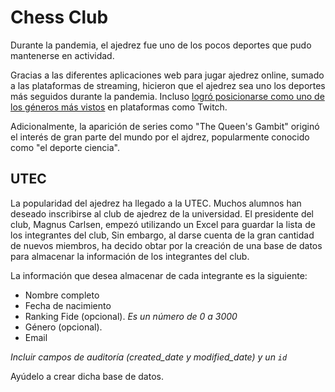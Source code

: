 # Chess Club

Durante la pandemia, el ajedrez fue uno de los pocos deportes que pudo mantenerse en actividad.

Gracias a las diferentes aplicaciones web para jugar ajedrez online, sumado a las plataformas de streaming, hicieron que el ajedrez sea uno los deportes más seguidos durante la pandemia. Incluso [logró posicionarse como uno de los géneros más vistos](https://www.theverge.com/21292747/chess-twitch-games-viewership-stream-hikaru-nakamura) en plataformas como Twitch.

Adicionalmente, la aparición de series como "The Queen's Gambit" originó el interés de gran parte del mundo por el ajdrez, popularmente conocido como "el deporte ciencia".

## UTEC

La popularidad del ajedrez ha llegado a la UTEC. Muchos alumnos han deseado inscribirse al club de ajedrez de la universidad. El presidente del club, Magnus Carlsen, empezó utilizando un Excel para guardar la lista de los integrantes del club, Sin embargo, al darse cuenta de la gran cantidad de nuevos miembros, ha decido obtar por la creación de una base de datos para almacenar la información de los integrantes del club.

La información que desea almacenar de cada integrante es la siguiente:

- Nombre completo
- Fecha de nacimiento
- Ranking Fide (opcional). *Es un número de 0 a 3000*
- Género (opcional).
- Email

*Incluir campos de auditoría (created_date y modified_date) y un `id`*

Ayúdelo a crear dicha base de datos.
